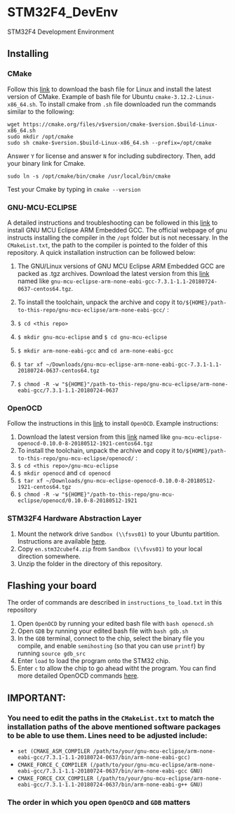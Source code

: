 # STM32F4_DevEnv
STM32F4 Development Environment

## Installing
### CMake
Follow this [link](https://cmake.org/download/) to download the bash file for Linux and install the latest version of CMake. Example of bash file for Ubuntu `cmake-3.12.2-Linux-x86_64.sh`. To install cmake from `.sh` file downloaded run the commands similar to the following:
```
wget https://cmake.org/files/v$version/cmake-$version.$build-Linux-x86_64.sh 
sudo mkdir /opt/cmake
sudo sh cmake-$version.$build-Linux-x86_64.sh --prefix=/opt/cmake
```
Answer `Y` for license and answer `N` for including subdirectory. Then, add your binary link for Cmake.
```
sudo ln -s /opt/cmake/bin/cmake /usr/local/bin/cmake
```
Test your Cmake by typing in `cmake --version`

### GNU-MCU-ECLIPSE
A detailed instructions and troubleshooting can be followed in this [link](https://gnu-mcu-eclipse.github.io/toolchain/arm/install/#target-vs-host-platform) to install GNU MCU Eclipse ARM Embedded GCC. The official webpage of gnu instructs installing the compiler in the `/opt` folder but is not necessary. In the `CMakeList.txt`, the path to the compiler is pointed to the folder of this repository. A quick installation instruction can be followed below:

1. The GNU/Linux versions of GNU MCU Eclipse ARM Embedded GCC are packed as .tgz archives. Download the latest version from this [link](https://github.com/gnu-mcu-eclipse/arm-none-eabi-gcc/releases) named like `gnu-mcu-eclipse-arm-none-eabi-gcc-7.3.1-1.1-20180724-0637-centos64.tgz`.

2. To install the toolchain, unpack the archive and copy it to`/${HOME}/path-to-this-repo/gnu-mcu-eclipse/arm-none-eabi-gcc/` :
  1. `$ cd <this repo>`
  2. `$ mkdir gnu-mcu-eclipse` and `$ cd gnu-mcu-eclipse`
  3. `$ mkdir arm-none-eabi-gcc` and `cd arm-none-eabi-gcc`
  4. `$ tar xf ~/Downloads/gnu-mcu-eclipse-arm-none-eabi-gcc-7.3.1-1.1-20180724-0637-centos64.tgz`
  5. `$ chmod -R -w "${HOME}"/path-to-this-repo/gnu-mcu-eclipse/arm-none-eabi-gcc/7.3.1-1.1-20180724-0637`

### OpenOCD
Follow the instructions in this [link](https://gnu-mcu-eclipse.github.io/openocd/install/) to install `OpenOCD`. Example instructions:
1.  Download the latest version from this [link](https://github.com/gnu-mcu-eclipse/openocd/releases) named like `gnu-mcu-eclipse-openocd-0.10.0-8-20180512-1921-centos64.tgz`
2. To install the toolchain, unpack the archive and copy it to`/${HOME}/path-to-this-repo/gnu-mcu-eclipse/openocd/` :
  1. `$ cd <this repo>/gnu-mcu-eclipse`
  2. `$ mkdir openocd` and `cd openocd`
  3. `$ tar xf ~/Downloads/gnu-mcu-eclipse-openocd-0.10.0-8-20180512-1921-centos64.tgz`
  4. `$ chmod -R -w "${HOME}"/path-to-this-repo/gnu-mcu-eclipse/openocd/0.10.0-8-20180512-1921`

### STM32F4 Hardware Abstraction Layer
1. Mount the network drive `Sandbox (\\fsvs01)` to your Ubuntu partition. Instructions are available [here](http://wikis.olin.edu/linux/doku.php?id=accessing_windows_shares).
2. Copy `en.stm32cubef4.zip` from `Sandbox (\\fsvs01)` to your local direction somewhere.
3. Unzip the folder in the directory of this repository.

## Flashing your board
The order of commands are described in `instructions_to_load.txt` in this repository
1. Open `OpenOCD` by running your edited bash file with `bash openocd.sh`
2. Open `GDB` by running your edited bash file with `bash gdb.sh`
3. In the `GDB` terminal, connect to the chip, select the binary file you compile, and enable `semihosting` (so that you can use `printf`) by running `source gdb_src`
4. Enter `load` to load the program onto the STM32 chip.
5. Enter `c` to allow the chip to go ahead witht the program. You can find more detailed OpenOCD commands [here](http://condor.depaul.edu/glancast/373class/docs/gdb.html).

## IMPORTANT:
### You need to edit the paths in the `CMakeList.txt` to match the installation paths of the above mentioned software packages to be able to use them. Lines need to be adjusted include:
* `set (CMAKE_ASM_COMPILER /path/to/your/gnu-mcu-eclipse/arm-none-eabi-gcc/7.3.1-1.1-20180724-0637/bin/arm-none-eabi-gcc)`
* `CMAKE_FORCE_C_COMPILER (/path/to/your/gnu-mcu-eclipse/arm-none-eabi-gcc/7.3.1-1.1-20180724-0637/bin/arm-none-eabi-gcc GNU)`
* `CMAKE_FORCE_CXX_COMPILER (/path/to/your/gnu-mcu-eclipse/arm-none-eabi-gcc/7.3.1-1.1-20180724-0637/bin/arm-none-eabi-g++ GNU)`

### The order in which you open `OpenOCD` and `GDB` matters
